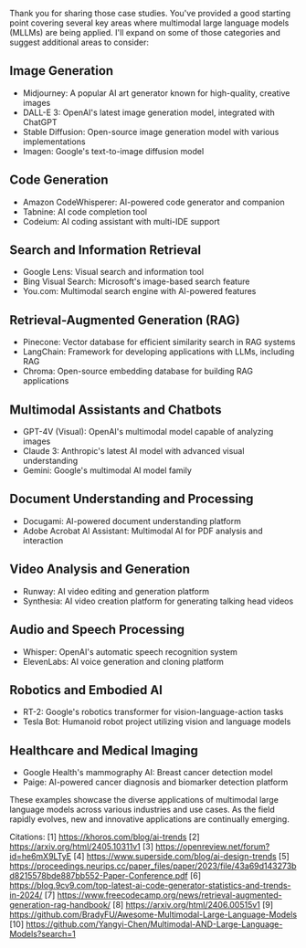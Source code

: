 Thank you for sharing those case studies. You've provided a good starting point covering several key areas where multimodal large language models (MLLMs) are being applied. I'll expand on some of those categories and suggest additional areas to consider:

## Image Generation

- Midjourney: A popular AI art generator known for high-quality, creative images
- DALL-E 3: OpenAI's latest image generation model, integrated with ChatGPT
- Stable Diffusion: Open-source image generation model with various implementations
- Imagen: Google's text-to-image diffusion model

## Code Generation

- Amazon CodeWhisperer: AI-powered code generator and companion
- Tabnine: AI code completion tool
- Codeium: AI coding assistant with multi-IDE support

## Search and Information Retrieval

- Google Lens: Visual search and information tool
- Bing Visual Search: Microsoft's image-based search feature
- You.com: Multimodal search engine with AI-powered features

## Retrieval-Augmented Generation (RAG)

- Pinecone: Vector database for efficient similarity search in RAG systems
- LangChain: Framework for developing applications with LLMs, including RAG
- Chroma: Open-source embedding database for building RAG applications

## Multimodal Assistants and Chatbots

- GPT-4V (Visual): OpenAI's multimodal model capable of analyzing images
- Claude 3: Anthropic's latest AI model with advanced visual understanding
- Gemini: Google's multimodal AI model family

## Document Understanding and Processing

- Docugami: AI-powered document understanding platform
- Adobe Acrobat AI Assistant: Multimodal AI for PDF analysis and interaction

## Video Analysis and Generation

- Runway: AI video editing and generation platform
- Synthesia: AI video creation platform for generating talking head videos

## Audio and Speech Processing

- Whisper: OpenAI's automatic speech recognition system
- ElevenLabs: AI voice generation and cloning platform

## Robotics and Embodied AI

- RT-2: Google's robotics transformer for vision-language-action tasks
- Tesla Bot: Humanoid robot project utilizing vision and language models

## Healthcare and Medical Imaging

- Google Health's mammography AI: Breast cancer detection model
- Paige: AI-powered cancer diagnosis and biomarker detection platform

These examples showcase the diverse applications of multimodal large language models across various industries and use cases. As the field rapidly evolves, new and innovative applications are continually emerging.

Citations:
[1] https://khoros.com/blog/ai-trends
[2] https://arxiv.org/html/2405.10311v1
[3] https://openreview.net/forum?id=he6mX9LTyE
[4] https://www.superside.com/blog/ai-design-trends
[5] https://proceedings.neurips.cc/paper_files/paper/2023/file/43a69d143273bd8215578bde887bb552-Paper-Conference.pdf
[6] https://blog.9cv9.com/top-latest-ai-code-generator-statistics-and-trends-in-2024/
[7] https://www.freecodecamp.org/news/retrieval-augmented-generation-rag-handbook/
[8] https://arxiv.org/html/2406.00515v1
[9] https://github.com/BradyFU/Awesome-Multimodal-Large-Language-Models
[10] https://github.com/Yangyi-Chen/Multimodal-AND-Large-Language-Models?search=1